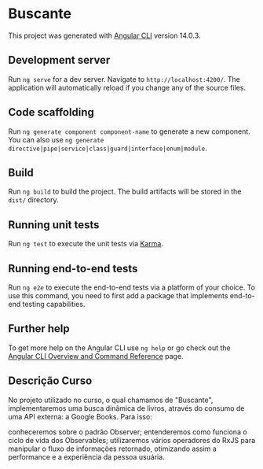 # Buscante

This project was generated with [Angular CLI](https://github.com/angular/angular-cli) version 14.0.3.

## Development server

Run `ng serve` for a dev server. Navigate to `http://localhost:4200/`. The application will automatically reload if you change any of the source files.

## Code scaffolding

Run `ng generate component component-name` to generate a new component. You can also use `ng generate directive|pipe|service|class|guard|interface|enum|module`.

## Build

Run `ng build` to build the project. The build artifacts will be stored in the `dist/` directory.

## Running unit tests

Run `ng test` to execute the unit tests via [Karma](https://karma-runner.github.io).

## Running end-to-end tests

Run `ng e2e` to execute the end-to-end tests via a platform of your choice. To use this command, you need to first add a package that implements end-to-end testing capabilities.

## Further help

To get more help on the Angular CLI use `ng help` or go check out the [Angular CLI Overview and Command Reference](https://angular.io/cli) page.


## Descrição Curso
No projeto utilizado no curso, o qual chamamos de "Buscante", implementaremos uma busca dinâmica de livros, através do consumo de uma API externa: a Google Books. Para isso:

conheceremos sobre o padrão Observer;
entenderemos como funciona o ciclo de vida dos Observables;
utilizaremos vários operadores do RxJS para manipular o fluxo de informações retornado, otimizando assim a performance e a experiência da pessoa usuária.